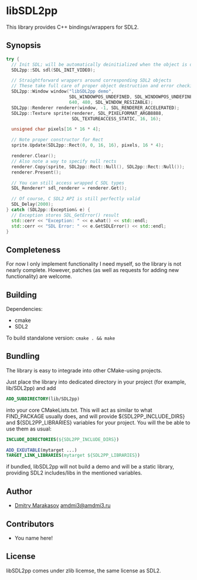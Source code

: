 # libSDL2pp #

This library provides C++ bindings/wrappers for SDL2.

## Synopsis ##

```c++
try {
  // Init SDL; will be automatically deinitialized when the object is destroyed
  SDL2pp::SDL sdl(SDL_INIT_VIDEO);

  // Straightforward wrappers around corresponding SDL2 objects
  // These take full care of proper object destruction and error checking
  SDL2pp::Window window("libSDL2pp demo",
                        SDL_WINDOWPOS_UNDEFINED, SDL_WINDOWPOS_UNDEFINED,
                        640, 480, SDL_WINDOW_RESIZABLE);
  SDL2pp::Renderer renderer(window, -1, SDL_RENDERER_ACCELERATED);
  SDL2pp::Texture sprite(renderer, SDL_PIXELFORMAT_ARGB8888,
                         SDL_TEXTUREACCESS_STATIC, 16, 16);

  unsigned char pixels[16 * 16 * 4];

  // Note proper constructor for Rect
  sprite.Update(SDL2pp::Rect(0, 0, 16, 16), pixels, 16 * 4);

  renderer.Clear();
  // Also note a way to specify null rects
  renderer.Copy(sprite, SDL2pp::Rect::Null(), SDL2pp::Rect::Null());
  renderer.Present();

  // You can still access wrapped C SDL types
  SDL_Renderer* sdl_renderer = renderer.Get();

  // Of course, C SDL2 API is still perfectly valid
  SDL_Delay(2000);
} catch (SDL2pp::Exception& e) {
  // Exception stores SDL_GetError() result
  std::cerr << "Exception: " << e.what() << std::endl;
  std::cerr << "SDL Error: " << e.GetSDLError() << std::endl;
}
```

## Completeness ##

For now I only implement functionality I need myself, so the library
is not nearly complete. However, patches (as well as requests for
adding new functionality) are welcome.

## Building ##

Dependencies:
- cmake
- SDL2

To build standalone version:
```cmake . && make```

## Bundling ##

The library is easy to integrade into other CMake-using projects.

Just place the library into dedicated directory in your project
(for example, lib/SDL2pp) and add

```cmake
ADD_SUBDIRECTORY(lib/SDL2pp)
```
into your core CMakeLists.txt. This will act as similar to what
FIND_PACKAGE usually does, and will provide ${SDL2PP_INCLUDE_DIRS}
and ${SDL2PP_LIBRARIES} variables for your project. You will the
be able to use them as usual:

```cmake
INCLUDE_DIRECTORIES(${SDL2PP_INCLUDE_DIRS})

ADD_EXEUTABLE(mytarget ...)
TARGET_LINK_LIBRARIES(mytarget ${SDL2PP_LIBRARIES})
```

if bundled, libSDL2pp will not build a demo and will be a static
library, providing SDL2 includes/libs in the mentioned variables.

## Author ##

* [Dmitry Marakasov](https://github.com/AMDmi3) <amdmi3@amdmi3.ru>

## Contributors ##

* You name here!

## License ##

libSDL2pp comes under zlib licemse, the same license as SDL2.
